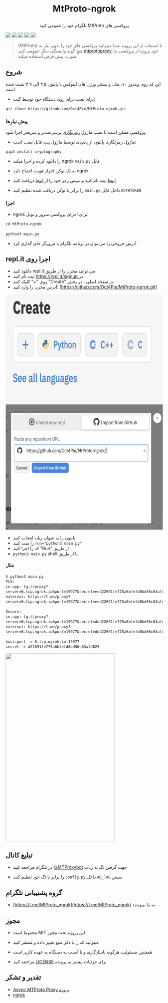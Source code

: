 
# <p align="center"> MtProto-ngrok
<p align="center"> تلگرام خود را عمومی کنید MtProto پروکسی های

![](https://img.shields.io/github/issues/Oct4Pie/MtProto-ngrok) 
![](https://img.shields.io/github/forks/Oct4Pie/MtProto-ngrok)
![](https://img.shields.io/github/stars/Oct4Pie/MtProto-ngrok)
![](https://img.shields.io/github/license/Oct4Pie/MtProto-ngrok)
![](https://img.shields.io/twitter/url?url=https%3A%2F%2Fgithub.com%2FOct4Pie%2FMtProto-ngrok)


> (MtProto) با استفاده از این پروژه شما میتوانید پروکسی های خود را بدون نیاز به هیچ  گونه وابستگی دیگر عمومی کنید    [mtprotoproxy](https://github.com/alexbers/mtprotoproxy) :خود پروژه از پروکسی به صورت پیش فرض استفاده میکند



## شروع

این کد روی ویندوز ۱۰، مک، و بیشتر ورژن های لینوکس با پایتون ۳.۵ الی ۳.۹ تست شده است

* برای نصب برای روی دستگاه خود توسط گیت:

```
git clone https://github.com/Oct4Pie/MtProto-ngrok.git
```

### پیش نیازها

  

پروکسی ممکن است با نصب ماژول [رمزنگاری](https://pypi.org/project/cryptography/) پرسرعت‌تر و سریعتر اجرا شود.

  

* ماژول رمزنگاری پایتون از پای‌پای توسط ماژول پیپ قابل نصب است:

```
pip3 install cryptography
```

  

* را دانلود کرده و اجرا میکند ngrok `main.py` فایل

* به یک توکن احراز هویت احتیاج دارد ngrok

* [اینجا](https://dashboard.ngrok.com/signup) ثبت نام کنید و سپس رمز خود را از [اینجا](https://dashboard.ngrok.com/auth/your-authtoken) دریافت کنید

  

* را برابر با توکن دریافت شده تنظیم کنید `main.py` داخل فایل `AUTHTOKEN`

  

### اجرا

  

* ngrok برای اجرای پروکسی سرور و تونل:

  

```
cd MtProto-ngrok

python3 main.py
```

  

* آدرس خروجی را می توان در برنامه تلگرام یا مرورگر جای گذاری کرد

  
## repl.it اجرا روی
* دانلود کنید repl.it می توانید مخزن را از طریق
* ثبت نام کنید [https://repl.it/signup ](https://repl.it/signup) در
* روی "+" کلیک کنید "Create" در صفحه اصلی ، در بخش
* آدرس مخزن را وارد کنید: [https://github.com/Oct4Pie/MtProto-ngrok.git]

<img  src="./replit_demo.png"  width="600"  height="350">
<img  src="./replit_demo1.png"  width="600"  height="400">

* پایتون را به عنوان زبان انتخاب کنید
* را ست کنید `run="python3 main.py"`
* کد را اجرا کنید "Run" از طریق 
* `python3 main.py` shell یا از طریق 

#### مثال

```
$ python3 main.py
TLS: 
in-app: tg://proxy?server=6.tcp.ngrok.io&port=19977&secret=eed22691fe775a6bfefd0bd56c63afd8257777772e6e67726f6b2e636f6d
external: https://t.me/proxy?server=6.tcp.ngrok.io&port=19977&secret=eed22691fe775a6bfefd0bd56c63afd8257777772e6e67726f6b2e636f6d 

Secure: 
in-app: tg://proxy?server=6.tcp.ngrok.io&port=19977&secret=ddd22691fe775a6bfefd0bd56c63afd825
external: https://t.me/proxy?server=6.tcp.ngrok.io&port=19977&secret=ddd22691fe775a6bfefd0bd56c63afd825 

host:port -> 6.tcp.ngrok.io:19977
secret -> d22691fe775a6bfefd0bd56c63afd825
```


<img  src="./proxy_demo.gif"  width="350"  height="600">


## تبلیغ کانال

* در تلگرام مراجعه کنید [@MTProxybot](https://t.me/MTProxybot) جهت گرفتن تگ به ربات

* را برابر با تگ خود تنظیم کنید `config.py` داخل `AD_TAG` سپس

## گروه پشتیبانی تلگرام
* [https://t.me/MtProto_ngrok](https://t.me/MtProto_ngrok) به ما بپیوندید


## مجوز

* محفوظ است MIT این پروژه تحت مجوز

* میتوانید کد را با ذکر منبع تغییر داده و منتشر کنید

* همچنین مسئولیت هرگونه ناسازگاری و یا آسیب به دستگاه به عهده کاربر است

* مراجعه کنید [LICENSE](LICENSE) برای جزئیات بیشتر به پرونده

  
  

## تقدیر و تشکر

*  [Async MTProto Proxy پروژه](https://github.com/alexbers/mtprotoproxy)
*  [ngrok](https://ngrok.io)